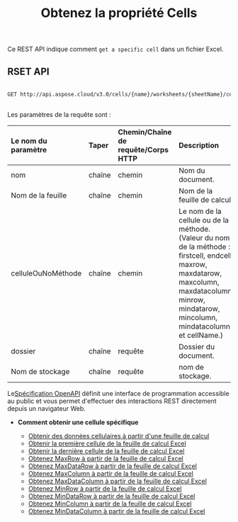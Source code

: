 ﻿---
title: Obtenez la propriété Cells
type: docs
url: /fr/get-cells-properties/
weight: 130
---
Ce REST API indique comment `get a specific cell` dans un fichier Excel.

## RSET API
 
```bash
 
GET http://api.aspose.cloud/v3.0/cells/{name}/worksheets/{sheetName}/cells/{cellOrMethodName}
 
```
 Les paramètres de la requête sont :
 
| Le nom du paramètre| Taper| Chemin/Chaîne de requête/Corps HTTP|Description|
|:- |:- |:- |:- |
| nom| chaîne| chemin| Nom du document.|
| Nom de la feuille| chaîne| chemin| Nom de la feuille de calcul.|
| celluleOuNoMéthode| chaîne| chemin|Le nom de la cellule ou de la méthode. (Valeur du nom de la méthode : firstcell, endcell, maxrow, maxdatarow, maxcolumn, maxdatacolumn, minrow, mindatarow, mincolumn, mindatacolumn et cellName.)|
| dossier| chaîne| requête| Dossier du document.|
| Nom de stockage| chaîne| requête| nom de stockage.|
 
 Le[Spécification OpenAPI](https://apireference.aspose.cloud/cells/#/Cells/GetWorksheetCell) définit une interface de programmation accessible au public et vous permet d'effectuer des interactions REST directement depuis un navigateur Web.


- **Comment obtenir une cellule spécifique**

   - [Obtenir des données cellulaires à partir d'une feuille de calcul](/cells/fr/get-cell-data-from-a-worksheet/)
   - [Obtenir la première cellule de la feuille de calcul Excel](/cells/fr/get-first-cell-from-excel-worksheet/)
   - [Obtenir la dernière cellule de la feuille de calcul Excel](/cells/fr/get-last-cell-of-excel-worksheet/)
   - [Obtenez MaxRow à partir de la feuille de calcul Excel](/cells/fr/get-maxrow-from-excel-worksheet/)
   - [Obtenez MaxDataRow à partir de la feuille de calcul Excel](/cells/fr/get-maxdatarow-from-excel-worksheet/)
   - [Obtenez MaxColumn à partir de la feuille de calcul Excel](/cells/fr/get-maxcolumn-from-excel-worksheet/)
   - [Obtenez MaxDataColumn à partir de la feuille de calcul Excel](/cells/fr/get-maxdatacolumn-from-excel-worksheet/)
   - [Obtenez MinRow à partir de la feuille de calcul Excel](/cells/fr/get-minrow-from-excel-worksheet/)
   - [Obtenez MinDataRow à partir de la feuille de calcul Excel](/cells/fr/get-mindatarow-from-excel-worksheet/)
   - [Obtenez MinColumn à partir de la feuille de calcul Excel](/cells/fr/get-mincolumn-from-excel-worksheet/)
   - [Obtenez MinDataColumn à partir de la feuille de calcul Excel](/cells/fr/get-mindatacolumn-from-excel-worksheet/)

